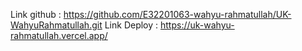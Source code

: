 Link github : https://github.com/E32201063-wahyu-rahmatullah/UK-WahyuRahmatullah.git
Link Deploy : https://uk-wahyu-rahmatullah.vercel.app/
